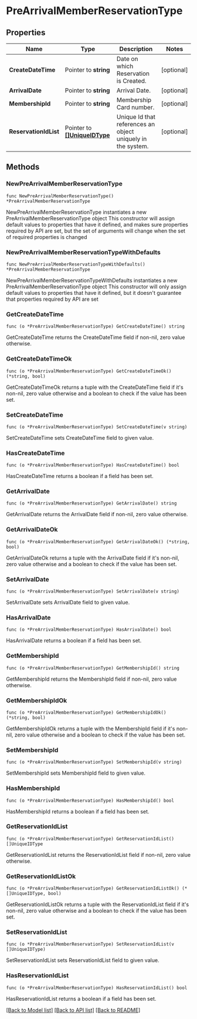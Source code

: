 # PreArrivalMemberReservationType

## Properties

Name | Type | Description | Notes
------------ | ------------- | ------------- | -------------
**CreateDateTime** | Pointer to **string** | Date on which Reservation is Created. | [optional] 
**ArrivalDate** | Pointer to **string** | Arrival Date. | [optional] 
**MembershipId** | Pointer to **string** | Membership Card number. | [optional] 
**ReservationIdList** | Pointer to [**[]UniqueIDType**](UniqueIDType.md) | Unique Id that references an object uniquely in the system. | [optional] 

## Methods

### NewPreArrivalMemberReservationType

`func NewPreArrivalMemberReservationType() *PreArrivalMemberReservationType`

NewPreArrivalMemberReservationType instantiates a new PreArrivalMemberReservationType object
This constructor will assign default values to properties that have it defined,
and makes sure properties required by API are set, but the set of arguments
will change when the set of required properties is changed

### NewPreArrivalMemberReservationTypeWithDefaults

`func NewPreArrivalMemberReservationTypeWithDefaults() *PreArrivalMemberReservationType`

NewPreArrivalMemberReservationTypeWithDefaults instantiates a new PreArrivalMemberReservationType object
This constructor will only assign default values to properties that have it defined,
but it doesn't guarantee that properties required by API are set

### GetCreateDateTime

`func (o *PreArrivalMemberReservationType) GetCreateDateTime() string`

GetCreateDateTime returns the CreateDateTime field if non-nil, zero value otherwise.

### GetCreateDateTimeOk

`func (o *PreArrivalMemberReservationType) GetCreateDateTimeOk() (*string, bool)`

GetCreateDateTimeOk returns a tuple with the CreateDateTime field if it's non-nil, zero value otherwise
and a boolean to check if the value has been set.

### SetCreateDateTime

`func (o *PreArrivalMemberReservationType) SetCreateDateTime(v string)`

SetCreateDateTime sets CreateDateTime field to given value.

### HasCreateDateTime

`func (o *PreArrivalMemberReservationType) HasCreateDateTime() bool`

HasCreateDateTime returns a boolean if a field has been set.

### GetArrivalDate

`func (o *PreArrivalMemberReservationType) GetArrivalDate() string`

GetArrivalDate returns the ArrivalDate field if non-nil, zero value otherwise.

### GetArrivalDateOk

`func (o *PreArrivalMemberReservationType) GetArrivalDateOk() (*string, bool)`

GetArrivalDateOk returns a tuple with the ArrivalDate field if it's non-nil, zero value otherwise
and a boolean to check if the value has been set.

### SetArrivalDate

`func (o *PreArrivalMemberReservationType) SetArrivalDate(v string)`

SetArrivalDate sets ArrivalDate field to given value.

### HasArrivalDate

`func (o *PreArrivalMemberReservationType) HasArrivalDate() bool`

HasArrivalDate returns a boolean if a field has been set.

### GetMembershipId

`func (o *PreArrivalMemberReservationType) GetMembershipId() string`

GetMembershipId returns the MembershipId field if non-nil, zero value otherwise.

### GetMembershipIdOk

`func (o *PreArrivalMemberReservationType) GetMembershipIdOk() (*string, bool)`

GetMembershipIdOk returns a tuple with the MembershipId field if it's non-nil, zero value otherwise
and a boolean to check if the value has been set.

### SetMembershipId

`func (o *PreArrivalMemberReservationType) SetMembershipId(v string)`

SetMembershipId sets MembershipId field to given value.

### HasMembershipId

`func (o *PreArrivalMemberReservationType) HasMembershipId() bool`

HasMembershipId returns a boolean if a field has been set.

### GetReservationIdList

`func (o *PreArrivalMemberReservationType) GetReservationIdList() []UniqueIDType`

GetReservationIdList returns the ReservationIdList field if non-nil, zero value otherwise.

### GetReservationIdListOk

`func (o *PreArrivalMemberReservationType) GetReservationIdListOk() (*[]UniqueIDType, bool)`

GetReservationIdListOk returns a tuple with the ReservationIdList field if it's non-nil, zero value otherwise
and a boolean to check if the value has been set.

### SetReservationIdList

`func (o *PreArrivalMemberReservationType) SetReservationIdList(v []UniqueIDType)`

SetReservationIdList sets ReservationIdList field to given value.

### HasReservationIdList

`func (o *PreArrivalMemberReservationType) HasReservationIdList() bool`

HasReservationIdList returns a boolean if a field has been set.


[[Back to Model list]](../README.md#documentation-for-models) [[Back to API list]](../README.md#documentation-for-api-endpoints) [[Back to README]](../README.md)


